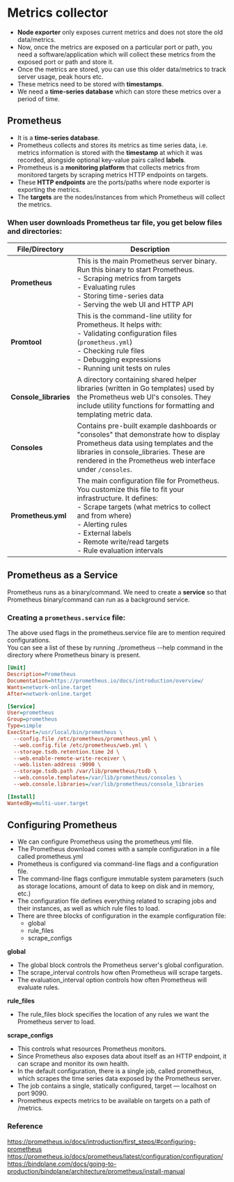 # Metrics collector

- **Node exporter** only exposes current metrics and does not store the old data/metrics.
- Now, once the metrics are exposed on a particular port or path, you need a software/application which will collect these metrics from the exposed port or path and store it.
- Once the metrics are stored, you can use this older data/metrics to track server usage, peak hours etc.
- These metrics need to be stored with **timestamps**.
- We need a **time-series database** which can store these metrics over a period of time.

  
  

## **Prometheus**

- It is a **time-series database**.
- Prometheus collects and stores its metrics as time series data, i.e. metrics information is stored with the **timestamp** at which it was recorded, alongside optional key-value pairs called **labels**.
- Prometheus is a **monitoring platform** that collects metrics from monitored targets by scraping metrics HTTP endpoints on targets.
- These **HTTP endpoints** are the ports/paths where node exporter is exporting the metrics.
- The **targets** are the nodes/instances from which Prometheus will collect the metrics.

  
  

### When user downloads Prometheus tar file, you get below files and directories:

| File/Directory      | Description |
|---------------------|-------------|
| **Prometheus**      | This is the main Prometheus server binary. Run this binary to start Prometheus.<br>- Scraping metrics from targets <br>- Evaluating rules <br>- Storing time-series data <br>- Serving the web UI and HTTP API |
| **Promtool**        | This is the command-line utility for Prometheus. It helps with:<br>- Validating configuration files (`prometheus.yml`) <br>- Checking rule files <br>- Debugging expressions <br>- Running unit tests on rules |
| **Console_libraries** | A directory containing shared helper libraries (written in Go templates) used by the Prometheus web UI's consoles. They include utility functions for formatting and templating metric data. |
| **Consoles**        | Contains pre-built example dashboards or "consoles" that demonstrate how to display Prometheus data using templates and the libraries in console_libraries. These are rendered in the Prometheus web interface under `/consoles`. |
| **Prometheus.yml**  | The main configuration file for Prometheus. You customize this file to fit your infrastructure. It defines:<br>- Scrape targets (what metrics to collect and from where) <br>- Alerting rules <br>- External labels <br>- Remote write/read targets <br>- Rule evaluation intervals |
  


## **Prometheus as a Service**

Prometheus runs as a binary/command. We need to create a **service** so that Prometheus binary/command can run as a background service.

### **Creating a `prometheus.service` file:**

The above used flags in the prometheus.service file are to mention required configurations.  
You can see a list of these by running ./prometheus --help command in the directory where Prometheus binary is present.

```ini
[Unit]
Description=Prometheus
Documentation=https://prometheus.io/docs/introduction/overview/
Wants=network-online.target
After=network-online.target

[Service]
User=prometheus
Group=prometheus
Type=simple
ExecStart=/usr/local/bin/prometheus \
  --config.file /etc/prometheus/prometheus.yml \
  --web.config.file /etc/prometheus/web.yml \
  --storage.tsdb.retention.time 2d \
  --web.enable-remote-write-receiver \
  --web.listen-address :9090 \
  --storage.tsdb.path /var/lib/prometheus/tsdb \
  --web.console.templates=/var/lib/prometheus/consoles \
  --web.console.libraries=/var/lib/prometheus/console_libraries

[Install]
WantedBy=multi-user.target
```

## Configuring Prometheus
  - We can configure Prometheus using the prometheus.yml file.  
  - The Prometheus download comes with a sample configuration in a file called prometheus.yml  
  - Prometheus is configured via command-line flags and a configuration file.  
  - The command-line flags configure immutable system parameters (such as storage locations, amount of data to keep on disk and in memory, etc.)  
  - The configuration file defines everything related to scraping jobs and their instances, as well as which rule files to load.  
  - There are three blocks of configuration in the example configuration file:  
    - global
    - rule_files
    - scrape_configs

**global**
  - The global block controls the Prometheus server's global configuration.  
  - The scrape_interval controls how often Prometheus will scrape targets.  
  - The evaluation_interval option controls how often Prometheus will evaluate rules.  

**rule_files**
  - The rule_files block specifies the location of any rules we want the Prometheus server to load.

**scrape_configs**
  - This controls what resources Prometheus monitors.  
  - Since Prometheus also exposes data about itself as an HTTP endpoint, it can scrape and monitor its own health.  
  - In the default configuration, there is a single job, called prometheus, which scrapes the time series data exposed by the Prometheus server.  
  - The job contains a single, statically configured, target — localhost on port 9090.  
  - Prometheus expects metrics to be available on targets on a path of /metrics.  
    

### Reference
https://prometheus.io/docs/introduction/first_steps/#configuring-prometheus  
https://prometheus.io/docs/prometheus/latest/configuration/configuration/  
https://bindplane.com/docs/going-to-production/bindplane/architecture/prometheus/install-manual
